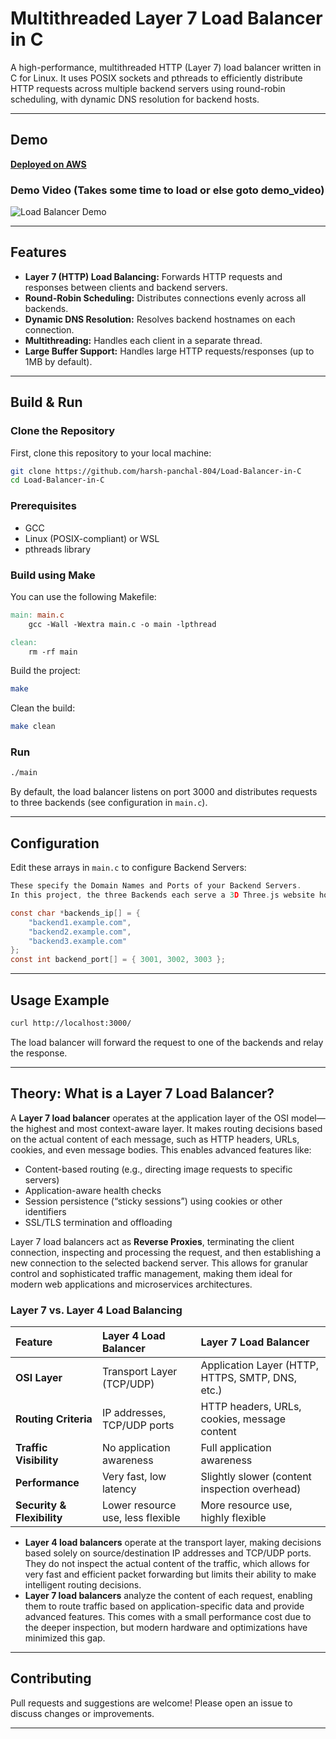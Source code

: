 
# Multithreaded Layer 7 Load Balancer in C

A high-performance, multithreaded HTTP (Layer 7) load balancer written in C for Linux. It uses POSIX sockets and pthreads to efficiently distribute HTTP requests across multiple backend servers using round-robin scheduling, with dynamic DNS resolution for backend hosts.

---

## Demo

**[Deployed on AWS](http://ec2-13-203-231-9.ap-south-1.compute.amazonaws.com:3000/)**

### Demo Video (Takes some time to load or else goto demo_video)

![Load Balancer Demo](demo_video/loadbalancergif.gif)



---

## Features

- **Layer 7 (HTTP) Load Balancing:** Forwards HTTP requests and responses between clients and backend servers.
- **Round-Robin Scheduling:** Distributes connections evenly across all backends.
- **Dynamic DNS Resolution:** Resolves backend hostnames on each connection.
- **Multithreading:** Handles each client in a separate thread.
- **Large Buffer Support:** Handles large HTTP requests/responses (up to 1MB by default).

---

## Build \& Run

### Clone the Repository

First, clone this repository to your local machine:

```sh
git clone https://github.com/harsh-panchal-804/Load-Balancer-in-C
cd Load-Balancer-in-C

```



### Prerequisites

- GCC
- Linux (POSIX-compliant) or WSL
- pthreads library


### Build using Make

You can use the following Makefile:

```makefile
main: main.c
	gcc -Wall -Wextra main.c -o main -lpthread

clean:
	rm -rf main
```

Build the project:

```sh
make
```

Clean the build:

```sh
make clean
```


### Run

```sh
./main
```

By default, the load balancer listens on port 3000 and distributes requests to three backends (see configuration in `main.c`).

---

## Configuration

Edit these arrays in `main.c` to configure Backend Servers:

```c
These specify the Domain Names and Ports of your Backend Servers.
In this project, the three Backends each serve a 3D Three.js website hosted on an AWS EC2 instance.

const char *backends_ip[] = {
    "backend1.example.com",
    "backend2.example.com",
    "backend3.example.com"
};
const int backend_port[] = { 3001, 3002, 3003 };
```


---

## Usage Example

```sh
curl http://localhost:3000/
```

The load balancer will forward the request to one of the backends and relay the response.

---

## Theory: What is a Layer 7 Load Balancer?

A **Layer 7 load balancer** operates at the application layer of the OSI model—the highest and most context-aware layer. It makes routing decisions based on the actual content of each message, such as HTTP headers, URLs, cookies, and even message bodies. This enables advanced features like:

- Content-based routing (e.g., directing image requests to specific servers)
- Application-aware health checks
- Session persistence (“sticky sessions”) using cookies or other identifiers
- SSL/TLS termination and offloading


Layer 7 load balancers act as **Reverse Proxies**, terminating the client connection, inspecting and processing the request, and then establishing a new connection to the selected backend server. This allows for granular control and sophisticated traffic management, making them ideal for modern web applications and microservices architectures.

### Layer 7 vs. Layer 4 Load Balancing

| Feature | Layer 4 Load Balancer | Layer 7 Load Balancer |
| :-- | :-- | :-- |
| **OSI Layer** | Transport Layer (TCP/UDP) | Application Layer (HTTP, HTTPS, SMTP, DNS, etc.) |
| **Routing Criteria** | IP addresses, TCP/UDP ports | HTTP headers, URLs, cookies, message content |
| **Traffic Visibility** | No application awareness | Full application awareness |
| **Performance** | Very fast, low latency | Slightly slower (content inspection overhead) |
| **Security \& Flexibility** | Lower resource use, less flexible | More resource use, highly flexible |

- **Layer 4 load balancers** operate at the transport layer, making decisions based solely on source/destination IP addresses and TCP/UDP ports. They do not inspect the actual content of the traffic, which allows for very fast and efficient packet forwarding but limits their ability to make intelligent routing decisions.
- **Layer 7 load balancers** analyze the content of each request, enabling them to route traffic based on application-specific data and provide advanced features. This comes with a small performance cost due to the deeper inspection, but modern hardware and optimizations have minimized this gap.


---


## Contributing

Pull requests and suggestions are welcome! Please open an issue to discuss changes or improvements.

---


